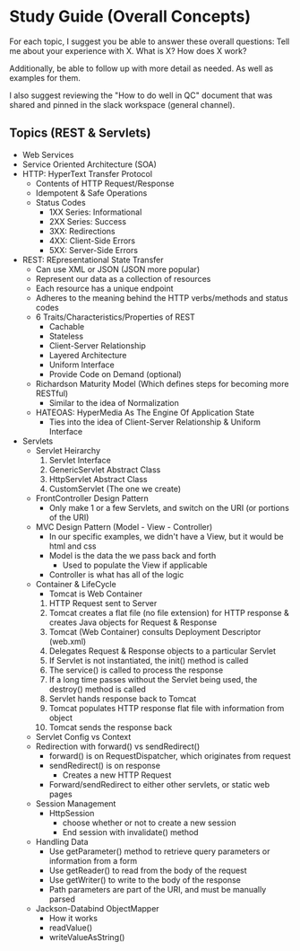 # Study Guide (Overall Concepts)

For each topic, I suggest you be able to answer these overall questions:
  Tell me about your experience with X.
  What is X?
  How does X work?

Additionally, be able to follow up with more detail as needed.
As well as examples for them.

I also suggest reviewing the "How to do well in QC" document that was shared and pinned in the slack workspace (general channel).

## Topics (REST & Servlets)
- Web Services
- Service Oriented Architecture (SOA)
- HTTP: HyperText Transfer Protocol
  - Contents of HTTP Request/Response
  - Idempotent & Safe Operations
  - Status Codes
    - 1XX Series: Informational
    - 2XX Series: Success
    - 3XX: Redirections
    - 4XX: Client-Side Errors
    - 5XX: Server-Side Errors
- REST: REpresentational State Transfer
  - Can use XML or JSON (JSON more popular)
  - Represent our data as a collection of resources
  - Each resource has a unique endpoint
  - Adheres to the meaning behind the HTTP verbs/methods and status codes
  - 6 Traits/Characteristics/Properties of REST
    - Cachable
    - Stateless
    - Client-Server Relationship
    - Layered Architecture
    - Uniform Interface
    - Provide Code on Demand (optional)
  - Richardson Maturity Model (Which defines steps for becoming more RESTful)
    - Similar to the idea of Normalization
  - HATEOAS: HyperMedia As The Engine Of Application State
    - Ties into the idea of Client-Server Relationship & Uniform Interface
- Servlets
  - Servlet Heirarchy
    1. Servlet Interface
    2. GenericServlet Abstract Class
    3. HttpServlet Abstract Class
    4. CustomServlet (The one we create)
  - FrontController Design Pattern
    - Only make 1 or a few Servlets, and switch on the URI (or portions of the URI)
  - MVC Design Pattern (Model - View - Controller)
    - In our specific examples, we didn't have a View, but it would be html and css
    - Model is the data the we pass back and forth
      - Used to populate the View if applicable
    - Controller is what has all of the logic
  - Container & LifeCycle
    - Tomcat is Web Container
    1. HTTP Request sent to Server
    2. Tomcat creates a flat file (no file extension) for HTTP response & creates Java objects for Request & Response
    3. Tomcat (Web Container) consults Deployment Descriptor (web.xml)
    4. Delegates Request & Response objects to a particular Servlet
      1. If Servlet is not instantiated, the init() method is called
      2. The service() is called to process the response
      3. If a long time passes without the Servlet being used, the destroy() method is called
    5. Servlet hands response back to Tomcat
    6. Tomcat populates HTTP response flat file with information from object
    7. Tomcat sends the response back
  - Servlet Config vs Context
  - Redirection with forward() vs sendRedirect()
    - forward() is on RequestDispatcher, which originates from request
    - sendRedirect() is on response
      - Creates a new HTTP Request
    - Forward/sendRedirect to either other servlets, or static web pages
  - Session Management
    - HttpSession
      - choose whether or not to create a new session
      - End session with invalidate() method
  - Handling Data
    - Use getParameter() method to retrieve query parameters or information from a form
    - Use getReader() to read from the body of the request
    - Use getWriter() to write to the body of the response
    - Path parameters are part of the URI, and must be manually parsed
  - Jackson-Databind ObjectMapper
    - How it works
    - readValue()
    - writeValueAsString()
